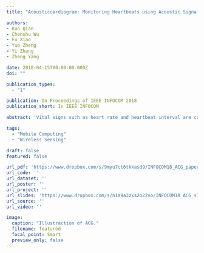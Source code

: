 ```yaml
---
title: "Acousticcardiogram: Monitoring Heartbeats using Acoustic Signals on Smart Devices"

authors:
- Kun Qian
- Chenshu Wu
- Fu Xiao
- Yue Zheng
- Yi Zhang
- Zheng Yang

date: 2018-04-15T00:00:00.000Z
doi: ""

publication_types:
  - "1"

publication: In Proceedings of IEEE INFOCOM 2018
publication_short: In IEEE INFOCOM

abstract: 'Vital signs such as heart rate and heartbeat interval are currently measured by electrocardiograms (ECG) or wearable physiological monitors. These techniques either require contact with the patient’s skin or are usually uncomfortable to wear, rendering them too expensive and user-unfriendly for daily monitoring. In this paper, we propose a new noninvasive technology to generate an Acousticcardiogram (ACG) that precisely monitors heartbeats using inaudible acoustic signals. ACG uses only commodity microphones and speakers commonly equipped on ubiquitous off-the-shelf devices, such as smartphones and laptops. By transmitting an acoustic signal and analyzing its reflections off human body, ACG is capable of recognizing the heart rate as well as heartbeat rhythm. We employ frequencymodulated sound signals to separate reflection of heart from that of background motions and breath, and continuously track the phase changes of the acoustic data. To translate these acoustic data into heart and breath rates, we leverage the dual microphone design on COTS mobile devices to suppress direct echo from speaker to microphones, identify heart rate in frequency domain, and adopt an advanced algorithm to extract individual heartbeats. We implement ACG on commercial devices and validate its performance in real environments. Experimental results demonstrate ACG monitors user’s heartbeat accurately, with median heart rate estimation error of 0.6 beat per minute (bpm), and median heartbeat interval estimation error of 19 ms.'

tags:
  - "Mobile Computing"
  - "Wireless Sensing"

draft: false
featured: false

url_pdf: 'https://www.dropbox.com/s/9myu7ct6tkkasd9/INFOCOM18_ACG_paper.pdf?dl=0'
url_code: ''
url_dataset: ''
url_poster: ''
url_project: ''
url_slides: 'https://www.dropbox.com/s/n1a9a3zxs2o22vo/INFOCOM18_ACG_slides.pptx?dl=0'
url_source: ''
url_video: ''

image:
  caption: "Illustraction of ACG."
  filename: featured
  focal_point: Smart
  preview_only: false
---
```


